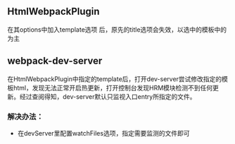 ## HtmlWebpackPlugin
在其options中加入template选项 后，原先的title选项会失效，以选中的模板中的为主

## webpack-dev-server
在HtmlWebpackPlugin中指定的template后，打开dev-server尝试修改指定的模板html，发现无法正常开启热更新，打开控制台发现HRM模块检测不到任何更新。经过查阅得知，dev-server默认只监视入口entry所指定的文件。

### 解决办法：
- 在devServer里配置watchFiles选项，指定需要监测的文件即可